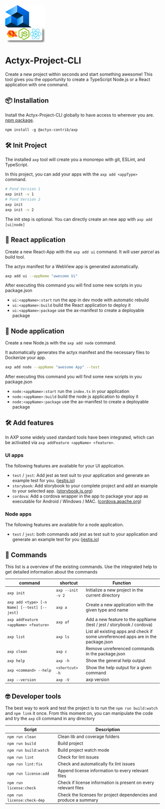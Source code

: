 <img width="130px" src="https://raw.githubusercontent.com/actyx-contrib/actyx-project-cli/master/axp-icon.png?token=AATHWQLXCUBBKEM6TMDEXYC674JUG">

# Actyx-Project-CLI

Create a new project within seconds and start something awesome! This tool gives you the opportunity to create a TypeScript Node.js or a React application with one command.

## 📦 Installation

Install the Actyx-Project-CLI globally to have access to wherever you are. [npm package](https://www.npmjs.com/package/@actyx-contrib/axp).

```shell
npm install -g @actyx-contrib/axp
```

## 🛠️ Init Project

The installed `axp` tool will create you a monorepo with git, ESLint, and TypeScript.

In this project, you can add your apps with the `axp add <appType>` command.

```bash
# Pond Version 1
axp init -v 1
# Pond Version 2
axp init
axp init -v 2
```

The init step is optional. You can directly create an new app with `axp add [ui|node]`

## 📑 React application

Create a new React-App with the `axp add ui` command. It will user _parcel_ as build tool.

The actyx manifest for a WebView app is generated automatically.

```bash
axp add ui --appName "awesome Ui"
```

After executing this command you will find some new scripts in you package.json

- `ui:<appName>:start` run the app in dev mode with automatic rebuild
- `ui:<appName>:build` build the React application to deploy it
- `ui:<appName>:package` use the ax-manifest to create a deployable package

## 📑 Node application

Create a new Node.js with the `axp add node` command.

It automatically generates the actyx manifest and the necessary files to Dockerize your app.

```bash
axp add node --appName "awesome App" --test
```

After executing this command you will find some new scripts in you package.json

- `node:<appName>:start` run the `index.ts` in your application
- `node:<appName>:build` build the node js application to deploy it
- `node:<appName>:package` use the ax-manifest to create a deployable package

## 🛠️ Add features

In AXP some widely used standard tools have been integrated, which can be activated via `axp addFeature <appName> <feature>`.

### UI apps

The following features are available for your UI application.

- `test` / `jest`: Add jest as test suit to your application and generate an example test for you. ([jestjs.io](https://jestjs.io/docs/getting-started))
- `storybook`: Add storybook to your complete project and add an example to your selected app. ([storybook.js.org](https://storybook.js.org/docs/react/get-started/introduction))
- `cordova`: Add a cordova wrapper in the app to package your app as executable for Android / Windows / MAC. ([cordova.apache.org](https://cordova.apache.org/))

### Node apps

The following features are available for a node application.

- `test` / `jest`: both commands add jest as test suit to your application and generate an example test for you ([jestjs.io](https://jestjs.io/docs/getting-started))

## 📖 Commands

This list is a overview of the existing commands. Use the integrated help to get detailed information about the commands

| command                                      | shortcut          | Function                                                                           |
| -------------------------------------------- | ----------------- | ---------------------------------------------------------------------------------- |
| `axp init`                                   | `axp --init -v 2` | Initialize a new project in the current directory                                  |
| `axp add <type> [-n Name] [--test] [--jest]` | `axp a`           | Create a new application with the given type and name                              |
| `axp addFeature <appName> <feature>`         | `axp af`          | Add a new feature to the appName (test / jest / storybook / cordova)               |
| `axp list`                                   | `axp ls`          | List all existing apps and check if some unreferenced apps are in the package.json |
| `axp clean`                                  | `axp c`           | Remove unreferenced commands in the package.json                                   |
| `axp help`                                   | `axp -h`          | Show the general help output                                                       |
| `axp <command> --help`                       | `<shortcut> -h`   | Show the help output for a given command                                           |
| `axp --version`                              | `axp -V`          | axp version                                                                        |

## 🤓 Developer tools

The best way to work and test the project is to run the `npm run build:watch` and `npm link` it once. From this moment on, you can manipulate the code and try the `axp` cli command in any directory

| Script                      | Description                                                       |
| --------------------------- | ----------------------------------------------------------------- |
| `npm run clean`             | Clean lib and coverage folders                                    |
| `npm run build`             | Build project                                                     |
| `npm run build:watch`       | Build project watch mode                                          |
| `npm run lint`              | Check for lint issues                                             |
| `npm run lint:fix`          | Check and automatically fix lint issues                           |
| `npm run license:add`       | Append license information to every relevant files                |
| `npm run license:check`     | Check if license information is present on every relevant files   |
| `npm run license:check-dep` | Check the licenses for project dependencies and produce a summary |
